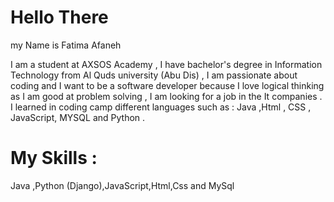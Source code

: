 # Hello There 

my Name is Fatima Afaneh

I am a student at AXSOS Academy , I have bachelor's degree in Information Technology from Al Quds university (Abu Dis) , I am passionate about coding and I want to be a software developer because I love logical thinking as I am good at problem solving , I am looking for a job in the It companies . I learned in coding camp different languages such as : Java ,Html , CSS , JavaScript, MYSQL and Python .


# My Skills :
Java ,Python (Django),JavaScript,Html,Css and MySql


